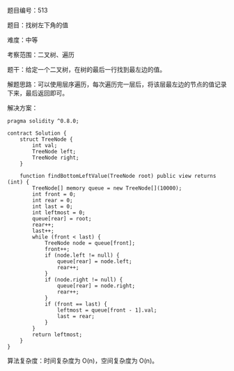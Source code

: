 题目编号：513

题目：找树左下角的值

难度：中等

考察范围：二叉树、遍历

题干：给定一个二叉树，在树的最后一行找到最左边的值。

解题思路：可以使用层序遍历，每次遍历完一层后，将该层最左边的节点的值记录下来，最后返回即可。

解决方案：

```
pragma solidity ^0.8.0;

contract Solution {
    struct TreeNode {
        int val;
        TreeNode left;
        TreeNode right;
    }

    function findBottomLeftValue(TreeNode root) public view returns (int) {
        TreeNode[] memory queue = new TreeNode[](10000);
        int front = 0;
        int rear = 0;
        int last = 0;
        int leftmost = 0;
        queue[rear] = root;
        rear++;
        last++;
        while (front < last) {
            TreeNode node = queue[front];
            front++;
            if (node.left != null) {
                queue[rear] = node.left;
                rear++;
            }
            if (node.right != null) {
                queue[rear] = node.right;
                rear++;
            }
            if (front == last) {
                leftmost = queue[front - 1].val;
                last = rear;
            }
        }
        return leftmost;
    }
}
```

算法复杂度：时间复杂度为 O(n)，空间复杂度为 O(n)。